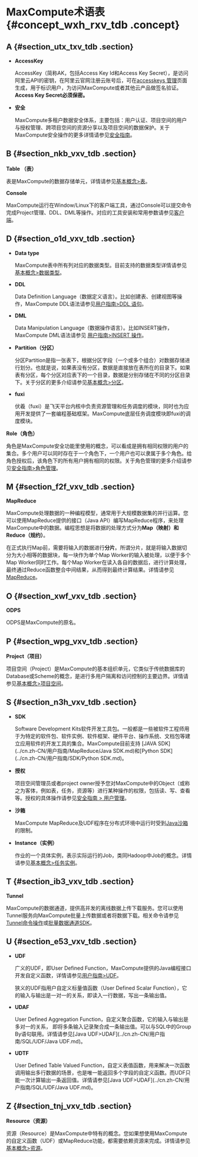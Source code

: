 # MaxCompute术语表 {#concept_wxh_rxv_tdb .concept}

## A {#section_utx_txv_tdb .section}

-   **AccessKey**

    AccessKey（简称AK，包括Access Key Id和Access Key Secret），是访问阿里云API的密钥，在阿里云官网注册云账号后，可在[accesskeys 管理](https://ak-console.aliyun.com/#/)页面生成，用于标识用户，为访问MaxCompute或者其他云产品做签名验证。**Access Key Secret必须保密。**

-   **安全**

    MaxCompute多租户数据安全体系，主要包括：用户认证、项目空间的用户与授权管理、跨项目空间的资源分享以及项目空间的数据保护。关于MaxCompute安全操作的更多详情请参见[安全指南](../cn.zh-CN/用户指南/安全指南/目标用户.md)。


## B {#section_nkb_vxv_tdb .section}

**Table （表）**

表是MaxCompute的数据存储单元，详情请参见[基本概念\>表](cn.zh-CN/产品简介/基本概念/表.md)。

**Console**

MaxCompute运行在Window/Linux下的客户端工具，通过Console可以提交命令完成Project管理、DDL、DML等操作。对应的工具安装和常用参数请参见[客户端](../cn.zh-CN/工具及下载/客户端.md)。

## D {#section_o1d_vxv_tdb .section}

-   **Data type**

    MaxCompute表中所有列对应的数据类型。目前支持的数据类型详情请参见[基本概念\>数据类型](cn.zh-CN/产品简介/基本概念/数据类型.md)。

-   **DDL**

    Data Definition Language（数据定义语言）。比如创建表、创建视图等操作，MaxCompute DDL语法请参见[用户指南\>DDL 语句](../cn.zh-CN/用户指南/SQL/DDL语句/表操作.md)。

-   **DML**

    Data Manipulation Language（数据操作语言）。比如INSERT操作，MaxCompute DML语法请参见 [用户指南\>INSERT 操作](../cn.zh-CN/用户指南/SQL/INSERT操作/VALUES.md)。


-   **Partition（分区）**

    分区Partition是指一张表下，根据分区字段（一个或多个组合）对数据存储进行划分。也就是说，如果表没有分区，数据是直接放在表所在的目录下。如果表有分区，每个分区对应表下的一个目录，数据是分别存储在不同的分区目录下。关于分区的更多介绍请参见[基本概念\>分区](cn.zh-CN/产品简介/基本概念/分区.md)。

-   **fuxi**

    伏羲（fuxi）是飞天平台内核中负责资源管理和任务调度的模块，同时也为应用开发提供了一套编程基础框架。MaxCompute底层任务调度模块即fuxi的调度模块。


**Role（角色）**

角色是MaxCompute安全功能里使用的概念，可以看成是拥有相同权限的用户的集合。多个用户可以同时存在于一个角色下，一个用户也可以隶属于多个角色。给角色授权后，该角色下的所有用户拥有相同的权限。关于角色管理的更多介绍请参见[安全指南\>角色管理](../cn.zh-CN/用户指南/安全指南/角色管理.md)。

## M {#section_f2f_vxv_tdb .section}

**MapReduce**

MaxCompute处理数据的一种编程模型，通常用于大规模数据集的并行运算。您可以使用MapReduce提供的接口（Java API）编写MapReduce程序，来处理MaxCompute中的数据。编程思想是将数据的处理方式分为**Map（映射）**和**Reduce（规约）**。

在正式执行Map前，需要将输入的数据进行**分片**。所谓分片，就是将输入数据切分为大小相等的数据块，每一块作为单个Map Worker的输入被处理，以便于多个Map Worker同时工作。每个Map Worker在读入各自的数据后，进行计算处理，最终通过Reduce函数整合中间结果，从而得到最终计算结果。详情请参见 [MapReduce](../cn.zh-CN/用户指南/MapReduce/概要/MapReduce概述.md)。

## O {#section_xwf_vxv_tdb .section}

**ODPS**

ODPS是MaxCompute的原名。

## P {#section_wpg_vxv_tdb .section}

**Project（项目）**

项目空间（Project）是MaxCompute的基本组织单元，它类似于传统数据库的Database或Scheme的概念，是进行多用户隔离和访问控制的主要边界。详情请参见[基本概念\>项目空间](cn.zh-CN/产品简介/基本概念/项目空间.md)。

## S {#section_n3h_vxv_tdb .section}

-   **SDK**

    Software Development Kits软件开发工具包。一般都是一些被软件工程师用于为特定的软件包、软件实例、软件框架、硬件平台、操作系统、文档包等建立应用软件的开发工具的集合。MaxCompute目前支持 [JAVA SDK](../cn.zh-CN/用户指南/MapReduce/Java SDK.md)和[Python SDK](../cn.zh-CN/用户指南/SDK/Python SDK.md)。

-   **授权**

    项目空间管理员或者project owner授予您对MaxCompute中的Object（或称之为客体，例如表，任务，资源等）进行某种操作的权限，包括读、写、查看等。授权的具体操作请参见[安全指南 \> 用户管理](../cn.zh-CN/用户指南/安全指南/用户管理.md)。

-   **沙箱**

    MaxCompute MapReduce及UDF程序在分布式环境中运行时受到[Java沙箱](../cn.zh-CN/用户指南/MapReduce/Java沙箱.md)的限制。

-   **Instance（实例）**

    作业的一个具体实例，表示实际运行的Job，类同Hadoop中Job的概念。详情请参见[基本概念\>任务实例](cn.zh-CN/产品简介/基本概念/任务实例.md)。


## T {#section_ib3_vxv_tdb .section}

**Tunnel**

MaxCompute的数据通道，提供高并发的离线数据上传下载服务。您可以使用Tunnel服务向MaxCompute批量上传数据或者将数据下载。相关命令请参见[Tunnel命令操作](../cn.zh-CN/用户指南/数据上传下载/Tunnel命令操作.md)或[批量数据通道SDK](../cn.zh-CN/用户指南/数据上传下载/批量数据通道SDK介绍/批量数据通道概要.md)。

## U {#section_e53_vxv_tdb .section}

-   **UDF**

    广义的UDF，即User Defined Function，MaxCompute提供的Java编程接口开发自定义函数，详情请参见[用户指南\>UDF](../cn.zh-CN/用户指南/SQL/UDF/UDF概述.md)。

    狭义的UDF指用户自定义标量值函数（User Defined Scalar Function），它的输入与输出是一对一的关系，即读入一行数据，写出一条输出值。

-   **UDAF**

    User Defined Aggregation Function，自定义聚合函数，它的输入与输出是多对一的关系， 即将多条输入记录聚合成一条输出值。可以与SQL中的Group By语句联用。详情请参见[Java UDF\>UDAF](../cn.zh-CN/用户指南/SQL/UDF/Java UDF.md)。

-   **UDTF**

    User Defined Table Valued Function，自定义表值函数，用来解决一次函数调用输出多行数据的场景，也是唯一能返回多个字段的自定义函数。而UDF只能一次计算输出一条返回值。详情请参见[Java UDF\>UDAF](../cn.zh-CN/用户指南/SQL/UDF/Java UDF.md)。


## Z {#section_tnj_vxv_tdb .section}

**Resource（资源）**

资源（Resource）是MaxCompute中特有的概念。您如果想使用MaxCompute的自定义函数（UDF）或MapReduce功能，都需要依赖资源来完成。详情请参见[基本概念\>资源](cn.zh-CN/产品简介/基本概念/资源.md)。

